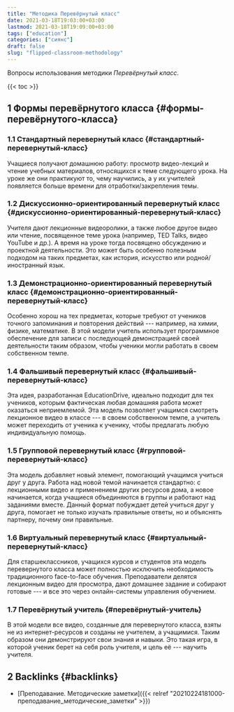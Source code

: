 ```yaml
---
title: "Методика Перевёрнутый класс"
date: 2021-03-18T19:03:00+03:00
lastmod: 2021-03-18T19:09:00+03:00
tags: ["education"]
categories: ["сиянс"]
draft: false
slug: "flipped-classroom-methodology"
---
```


Вопросы использования методики _Перевёрнутый класс_.

<!--more-->

{{< toc >}}


## <span class="section-num">1</span> Формы перевёрнутого класса {#формы-перевёрнутого-класса}


### <span class="section-num">1.1</span> Стандартный перевернутый класс {#стандартный-перевернутый-класс}

Учащиеся получают домашнюю работу: просмотр видео-лекций и чтение
учебных материалов, относящихся к теме следующего урока. На уроке же
они практикуют то, чему научились, а у их учителей появляется больше
времени для отработки/закрепления темы.


### <span class="section-num">1.2</span> Дискуссионно-ориентированный перевернутый класс {#дискуссионно-ориентированный-перевернутый-класс}

Учителя дают лекционные видеоролики, а также любое другое видео или
чтение, посвященное теме урока (например, TED Talks, видео YouTube и
др.). А время на уроке тогда посвящено обсуждению и проектной
деятельности. Это может быть особенно полезным подходом на таких
предметах, как история, искусство или родной/иностранный язык.


### <span class="section-num">1.3</span> Демонстрационно-ориентированный перевернутый класс {#демонстрационно-ориентированный-перевернутый-класс}

Особенно хорош на тех предметах, которые требуют от учеников точного
запоминания и повторения действий --- например, на химии, физике,
математике. В этой модели учитель использует программное обеспечение
для записи с последующей демонстрацией своей деятельности таким
образом, чтобы ученики могли работать в своем собственном темпе.


### <span class="section-num">1.4</span> Фальшивый перевернутый класс {#фальшивый-перевернутый-класс}

Эта идея, разработанная EducationDrive, идеально подходит для тех
учеников, которым фактическая любая домашняя работа может оказаться
неприемлемой. Эта модель позволяет учащимся смотреть лекционное видео
в классе --- в своем собственном темпе, а учитель может переходить от
ученика к ученику, чтобы предлагать любую индивидуальную помощь.


### <span class="section-num">1.5</span> Групповой перевернутый класс {#групповой-перевернутый-класс}

Эта модель добавляет новый элемент, помогающий учащимся учиться друг у
друга. Работа над новой темой начинается стандартно: с лекционными
видео и применением других ресурсов дома, а новое начинается, когда
учащиеся объединяются в группы и работают над заданиями вместе.
Данный формат побуждает детей учиться друг у друга, помогает не только
изучать правильные ответы, но и объяснять партнеру, почему они
правильные.


### <span class="section-num">1.6</span> Виртуальный перевернутый класс {#виртуальный-перевернутый-класс}

Для старшеклассников, учащихся курсов и студентов эта модель
перевернутого класса может полностью исключить необходимость
традиционного face-to-face обучения. Преподаватели делятся лекционным
видео для просмотра, дают домашнее задание и собирают готовые --- и все
это через онлайн-системы управления обучением.


### <span class="section-num">1.7</span> Перевёрнутый учитель {#перевёрнутый-учитель}

В этой модели все видео, созданные для перевернутого класса, взяты не
из интернет-ресурсов и созданы не учителем, а учащимися. Таким образом
они демонстрируют свои знания и навыки. Это такая игра, в которой
ученик берет на себя роль учителя, и цель её --- научить учителя.


## <span class="section-num">2</span> Backlinks {#backlinks}

-   [Преподавание. Методические заметки]({{< relref "20210224181000-преподавание_методические_заметки" >}})
